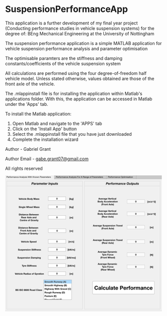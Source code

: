 # SuspensionPerformanceApp

This application is a further development of my final year project (Conducting performance studies in vehicle suspension systems) for the degree of: BEng Mechanical Engineering at the University of Nottingham

The suspension performance application is a simple MATLAB application for vehicle suspension performance analysis and parameter optimisation

The optimisable paramters are the stiffness and damping constants/coefficients of the vehicle suspension system

All calculations are performed using the four degree-of-freedom half vehicle model. 
Unless stated otherwise, values obtained are those of the front axle of the vehicle.

The .mlappinstall file is for installing the application within Matlab's applications folder. With this, the application can be accessed in Matlab under the 'Apps' tab. 

To install the Matlab application:

1. Open Matlab and navigate to the 'APPS' tab 
2. Click on the 'Install App' button
3. Select the .mlappinstall file that you have just downloaded
4. Complete the installation wizard

Author - Gabriel Grant

Author Email - gabe.grant07@gmail.com


All rights reserved

![](SuspPerfAppImage.png)

